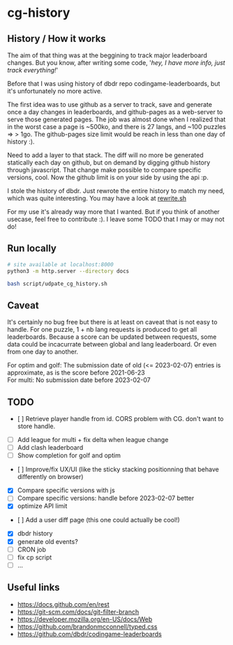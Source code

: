 # cg-history

## History / How it works

The aim of that thing was at the beggining to track major leaderboard changes. But you know, after writing some code, '*hey, I have more info, just track everything!*'

Before that I was using history of dbdr repo codingame-leaderboards, but it's unfortunately no more active.

The first idea was to use github as a server to track, save and generate once a day changes in leaderboards, and github-pages as a web-server to serve those generated pages. The job was almost done when I realized that in the worst case a page is ~500ko, and there is 27 langs, and ~100 puzzles => > 1go. The github-pages size limit would be reach in less than one day of history :).

Need to add a layer to that stack. The diff will no more be generated statically each day on github, but on demand by digging github history through javascript. That change make possible to compare specific versions, cool. Now the github limit is on your side by using the api :p.

I stole the history of dbdr. Just rewrote the entire history to match my need, which was quite interesting. You may have a look at [rewrite.sh](/script/history/rewrite.sh)

For my use it's already way more that I wanted. But if you think of another usecase, feel free to contribute :). I leave some TODO that I may or may not do!

## Run locally

```bash
# site available at localhost:8000
python3 -m http.server --directory docs

bash script/udpate_cg_history.sh
```

## Caveat

It's certainly no bug free but there is at least on caveat that is not easy to handle. For one puzzle, 1 + nb lang requests is produced to get all leaderboards. Because a score can be updated between requests, some data could be incacurrate between global and lang leaderboard. Or even from one day to another.

For optim and golf: The submission date of old (<= 2023-02-07) entries is approximate, as is the score before 2021-06-23<br>
For multi: No submission date before 2023-02-07

## TODO
- [ ] Retrieve player handle from id. CORS problem with CG. don't want to store handle.
- [ ] Add league for multi + fix delta when league change
- [ ] Add clash leaderboard
- [ ] Show completion for golf and optim
- [ ] Improve/fix UX/UI (like the sticky stacking positionning that behave differently on browser)
- [x] Compare specific versions with js
- [ ] Compare specific versions: handle before 2023-02-07 better
- [x] optimize API limit
- [ ] Add a user diff page (this one could actually be cool!)
- [x] dbdr history
- [x] generate old events?
- [ ] CRON job
- [ ] fix cp script
- [ ] ...

## Useful links

- https://docs.github.com/en/rest
- https://git-scm.com/docs/git-filter-branch
- https://developer.mozilla.org/en-US/docs/Web
- https://github.com/brandonmcconnell/typed.css
- https://github.com/dbdr/codingame-leaderboards


